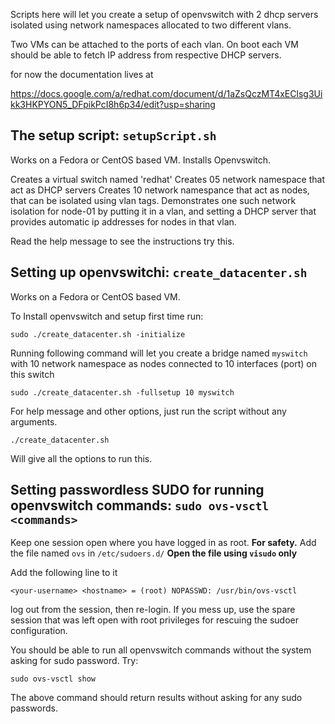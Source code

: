 Scripts here will let you create a setup of openvswitch with 2 dhcp servers
isolated using network namespaces allocated to two different vlans.

Two VMs can be attached to the ports of each vlan.
On boot each VM should be able to fetch IP address from respective DHCP servers. 

for now the documentation lives at 

https://docs.google.com/a/redhat.com/document/d/1aZsQczMT4xEClsg3Uikk3HKPYON5_DFpikPcI8h6p34/edit?usp=sharing


The setup script: `setupScript.sh` 
---------------------------------------------------

Works on a Fedora or CentOS based VM.
Installs Openvswitch.

Creates a virtual switch named 'redhat'
Creates 05 network namespace that act as DHCP servers
Creates 10 network namespance that act as nodes,
  that can be isolated using vlan tags.
Demonstrates one such network isolation for node-01
by putting it in a vlan, and setting a DHCP server
that provides automatic ip addresses for nodes in that vlan.

Read the help message to see the instructions try this. 

Setting up openvswitchi: `create_datacenter.sh`
------------------------------------------------------

Works on a Fedora or CentOS based VM.

To Install openvswitch and setup first time run:

```
sudo ./create_datacenter.sh -initialize
```

Running following command will let you create a bridge named `myswitch` with
10 network namespace as nodes connected to 10 interfaces (port) on this switch

```
sudo ./create_datacenter.sh -fullsetup 10 myswitch
``` 

For help message and other options, just run the script without any arguments.

```
./create_datacenter.sh
```

Will give all the options to run this. 

Setting passwordless SUDO for running openvswitch commands:           `sudo ovs-vsctl <commands>`
----------------------------------------------------------------------------------------

Keep one session open where you have logged in as root. **For safety.** 
Add the file named `ovs` in `/etc/sudoers.d/`
**Open the file using `visudo` only**

Add the following line to it

```
<your-username> <hostname> = (root) NOPASSWD: /usr/bin/ovs-vsctl
```

log out from the session, then re-login. If you mess up, use the spare session that was left open with root privileges for rescuing the sudoer configuration. 

You should be able to run all openvswitch commands without the system asking for sudo password.
Try:

```
sudo ovs-vsctl show
```

The above command should return results without asking for any sudo passwords. 




